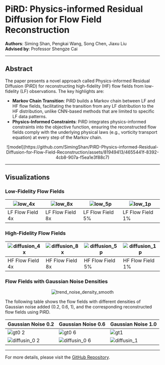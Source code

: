 # PiRD: Physics-informed Residual Diffusion for Flow Field Reconstruction

**Authors**: Siming Shan, Pengkai Wang, Song Chen, Jiaxu Liu  
**Advised by**: Professor Shengze Cai

---

## Abstract

The paper presents a novel approach called Physics-informed Residual Diffusion (PiRD) for reconstructing high-fidelity (HF) flow fields from low-fidelity (LF) observations. The key highlights are:

- **Markov Chain Transition**: PiRD builds a Markov chain between LF and HF flow fields, facilitating the transition from any LF distribution to the HF distribution, unlike CNN-based methods that are limited to specific LF data patterns.
- **Physics-Informed Constraints**: PiRD integrates physics-informed constraints into the objective function, ensuring the reconstructed flow fields comply with the underlying physical laws (e.g., vorticity transport equation) at every step of the Markov chain.
  
<div align="center">
![model](https://github.com/SimingShan/PiRD-Physics-informed-Residual-Diffusion-for-Flow-Field-Reconstruction/assets/81949413/4655441f-8392-4cb8-907a-f5ea1e3f88c7)
</div>

---

## Visualizations

### Low-Fidelity Flow Fields
<div align="center">

| ![low_4x](https://github.com/SimingShan/PiRD-Physics-informed-Residual-Diffusion-for-Flow-Field-Reconstruction/assets/81949413/0753435b-1c4c-4c01-b7f0-45ab1edd9a18) | ![low_8x](https://github.com/SimingShan/PiRD-Physics-informed-Residual-Diffusion-for-Flow-Field-Reconstruction/assets/81949413/fc82c7cb-2415-45d8-9168-b0f8b88a86d4) | ![low_5p](https://github.com/SimingShan/PiRD-Physics-informed-Residual-Diffusion-for-Flow-Field-Reconstruction/assets/81949413/0ad80509-c905-43a4-89f6-c8b3c7ea7362) | ![low_1p](https://github.com/SimingShan/PiRD-Physics-informed-Residual-Diffusion-for-Flow-Field-Reconstruction/assets/81949413/1a00ee2d-4d14-43c9-b983-09a88bf764f1) |
|---|---|---|---|
| LF Flow Field 4x | LF Flow Field 8x | LF Flow Field 5% | LF Flow Field 1% |

</div>

### High-Fidelity Flow Fields
<div align="center">

| ![diffusion_4x](https://github.com/SimingShan/PiRD-Physics-informed-Residual-Diffusion-for-Flow-Field-Reconstruction/assets/81949413/795d55c1-0979-4bb3-a636-46dc901ae0a3) | ![diffusion_8x](https://github.com/SimingShan/PiRD-Physics-informed-Residual-Diffusion-for-Flow-Field-Reconstruction/assets/81949413/1f8c44cd-65ad-4a27-a7f3-122bae0e6678) | ![diffusion_5p](https://github.com/SimingShan/PiRD-Physics-informed-Residual-Diffusion-for-Flow-Field-Reconstruction/assets/81949413/1eeec1a3-bfbd-4889-8fdc-33d601a2e0fe) | ![diffusion_1p](https://github.com/SimingShan/PiRD-Physics-informed-Residual-Diffusion-for-Flow-Field-Reconstruction/assets/81949413/baa1690b-4b46-4962-871b-fdb8d081bdc9) |
|---|---|---|---|
| HF Flow Field 4x | HF Flow Field 8x | HF Flow Field 5% | HF Flow Field 1% |

</div>

### Flow Fields with Gaussian Noise Densities

<div align="center">
<img src="https://github.com/SimingShan/PiRD-Physics-informed-Residual-Diffusion-for-Flow-Field-Reconstruction/assets/81949413/4e34c73f-44bf-4371-a868-de6ac43e3670" alt="trend_noise_density_smooth">
</div>

The following table shows the flow fields with different densities of Gaussian noise added (0.2, 0.6, 1), and the corresponding reconstructed flow fields using PiRD.

<div align="center">

| Gaussian Noise 0.2 | Gaussian Noise 0.6 | Gaussian Noise 1.0 |
|---|---|---|
| ![gt0 2](https://github.com/SimingShan/PiRD-Physics-informed-Residual-Diffusion-for-Flow-Field-Reconstruction/assets/81949413/28eff09f-26c5-44b5-b9e5-4e0b2d5b9163) | ![gt0 6](https://github.com/SimingShan/PiRD-Physics-informed-Residual-Diffusion-for-Flow-Field-Reconstruction/assets/81949413/3a4289cc-2c89-4972-8c2c-3ccc9fda1670) | ![gt1](https://github.com/SimingShan/PiRD-Physics-informed-Residual-Diffusion-for-Flow-Field-Reconstruction/assets/81949413/ef2b8042-f4e8-4e69-8782-fc36a629daaa) |
| ![diffusin_0 2](https://github.com/SimingShan/PiRD-Physics-informed-Residual-Diffusion-for-Flow-Field-Reconstruction/assets/81949413/d3c36b6c-c1c6-4efc-997d-706436ec75b5) | ![diffusin_0 6](https://github.com/SimingShan/PiRD-Physics-informed-Residual-Diffusion-for-Flow-Field-Reconstruction/assets/81949413/c140a2a1-38a8-4a55-a7bd-f003f0d1749b) | ![diffusin_1](https://github.com/SimingShan/PiRD-Physics-informed-Residual-Diffusion-for-Flow-Field-Reconstruction/assets/81949413/2bfdee78-490e-41ce-986e-a770e8c72402) |

</div>


---

For more details, please visit the [GitHub Repository](https://github.com/SimingShan/PiRD-Physics-informed-Residual-Diffusion-for-Flow-Field-Reconstruction).
